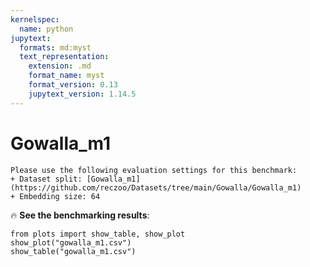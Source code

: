 ```yaml
---
kernelspec:
  name: python
jupytext:
  formats: md:myst
  text_representation:
    extension: .md
    format_name: myst
    format_version: 0.13
    jupytext_version: 1.14.5
---
```


# Gowalla_m1

```{note}
Please use the following evaluation settings for this benchmark:
+ Dataset split: [Gowalla_m1](https://github.com/reczoo/Datasets/tree/main/Gowalla/Gowalla_m1)
+ Embedding size: 64
```

🔥 **See the benchmarking results**:

```{code-cell}
from plots import show_table, show_plot
show_plot("gowalla_m1.csv")
show_table("gowalla_m1.csv")
```

